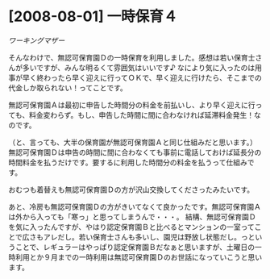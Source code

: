 # [2008-08-01] 一時保育４
_ワーキングマザー_

そんなわけで、無認可保育園Ｄの一時保育を利用しました。感想は若い保育士さんが多いですが、みんな明るくて雰囲気はいいです♪
なにより気に入ったのは用事が早く終わったら早く迎えに行ってＯＫで、早く迎えに行けたら、そこまでの代金しか取られない！ってことです。

無認可保育園Ａは最初に申告した時間分の料金を前払いし、より早く迎えに行っても、料金変わらず。もし、申告した時間に間に合わなければ延滞料金発生！なのです。

（と、言っても、大半の保育園が無認可保育園Ａと同じ仕組みだと思います。）
無認可保育園Ｄは申告の時間に間に合わなくても事前に電話しておけば延長分の時間料金を払うだけです。要するに利用した時間分の料金を払うって仕組みです。

おむつも着替えも無認可保育園Ｄの方が沢山交換してくださったみたいです。

あと、冷房も無認可保育園Ｄの方がきいてなくて良かったです。無認可保育園Ａは外から入っても「寒っ」と思ってしまうんで・・・。
結構、無認可保育園Ｄを気に入ったんですが、やはり認定保育園Ｂと比べるとマンションの一室ってことで広さもアレだし。若い保育士さんも多いし、園児は野放し状態だし。っということで、レギュラーはやっぱり認定保育園Ｂだなぁと思いますが、土曜日の一時利用とか９月までの一時利用は無認可保育園Ｄのお世話になっていこうと思います。

